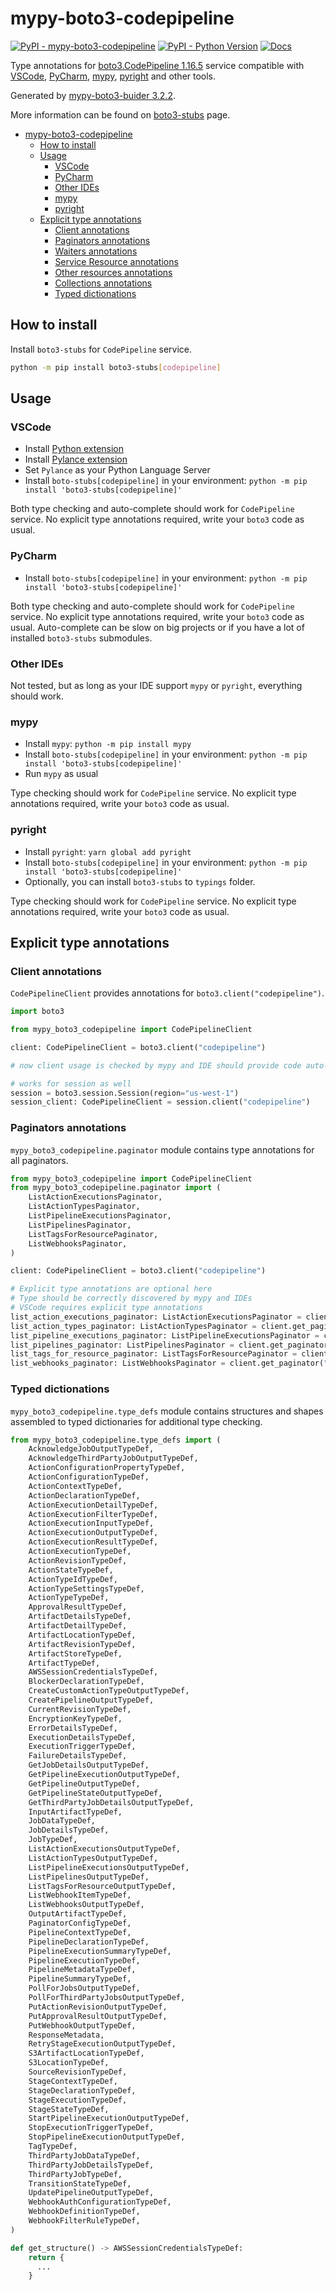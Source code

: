 # mypy-boto3-codepipeline

[![PyPI - mypy-boto3-codepipeline](https://img.shields.io/pypi/v/mypy-boto3-codepipeline.svg?color=blue)](https://pypi.org/project/mypy-boto3-codepipeline)
[![PyPI - Python Version](https://img.shields.io/pypi/pyversions/mypy-boto3-codepipeline.svg?color=blue)](https://pypi.org/project/mypy-boto3-codepipeline)
[![Docs](https://img.shields.io/readthedocs/mypy-boto3-builder.svg?color=blue)](https://mypy-boto3-builder.readthedocs.io/)

Type annotations for
[boto3.CodePipeline 1.16.5](https://boto3.amazonaws.com/v1/documentation/api/1.16.5/reference/services/codepipeline.html#CodePipeline) service
compatible with
[VSCode](https://code.visualstudio.com/),
[PyCharm](https://www.jetbrains.com/pycharm/),
[mypy](https://github.com/python/mypy),
[pyright](https://github.com/microsoft/pyright)
and other tools.

Generated by [mypy-boto3-buider 3.2.2](https://github.com/vemel/mypy_boto3_builder).

More information can be found on [boto3-stubs](https://pypi.org/project/boto3-stubs/) page.

- [mypy-boto3-codepipeline](#mypy-boto3-codepipeline)
  - [How to install](#how-to-install)
  - [Usage](#usage)
    - [VSCode](#vscode)
    - [PyCharm](#pycharm)
    - [Other IDEs](#other-ides)
    - [mypy](#mypy)
    - [pyright](#pyright)
  - [Explicit type annotations](#explicit-type-annotations)
    - [Client annotations](#client-annotations)
    - [Paginators annotations](#paginators-annotations)
    - [Waiters annotations](#waiters-annotations)
    - [Service Resource annotations](#service-resource-annotations)
    - [Other resources annotations](#other-resources-annotations)
    - [Collections annotations](#collections-annotations)
    - [Typed dictionations](#typed-dictionations)

## How to install

Install `boto3-stubs` for `CodePipeline` service.

```bash
python -m pip install boto3-stubs[codepipeline]
```

## Usage

### VSCode

- Install [Python extension](https://marketplace.visualstudio.com/items?itemName=ms-python.python)
- Install [Pylance extension](https://marketplace.visualstudio.com/items?itemName=ms-python.vscode-pylance)
- Set `Pylance` as your Python Language Server
- Install `boto-stubs[codepipeline]` in your environment: `python -m pip install 'boto3-stubs[codepipeline]'`

Both type checking and auto-complete should work for `CodePipeline` service.
No explicit type annotations required, write your `boto3` code as usual.

### PyCharm

- Install `boto-stubs[codepipeline]` in your environment: `python -m pip install 'boto3-stubs[codepipeline]'`

Both type checking and auto-complete should work for `CodePipeline` service.
No explicit type annotations required, write your `boto3` code as usual.
Auto-complete can be slow on big projects or if you have a lot of installed `boto3-stubs` submodules.

### Other IDEs

Not tested, but as long as your IDE support `mypy` or `pyright`, everything should work.

### mypy

- Install `mypy`: `python -m pip install mypy`
- Install `boto-stubs[codepipeline]` in your environment: `python -m pip install 'boto3-stubs[codepipeline]'`
- Run `mypy` as usual

Type checking should work for `CodePipeline` service.
No explicit type annotations required, write your `boto3` code as usual.

### pyright

- Install `pyright`: `yarn global add pyright`
- Install `boto-stubs[codepipeline]` in your environment: `python -m pip install 'boto3-stubs[codepipeline]'`
- Optionally, you can install `boto3-stubs` to `typings` folder.

Type checking should work for `CodePipeline` service.
No explicit type annotations required, write your `boto3` code as usual.

## Explicit type annotations

### Client annotations

`CodePipelineClient` provides annotations for `boto3.client("codepipeline")`.

```python
import boto3

from mypy_boto3_codepipeline import CodePipelineClient

client: CodePipelineClient = boto3.client("codepipeline")

# now client usage is checked by mypy and IDE should provide code auto-complete

# works for session as well
session = boto3.session.Session(region="us-west-1")
session_client: CodePipelineClient = session.client("codepipeline")
```

### Paginators annotations

`mypy_boto3_codepipeline.paginator` module contains type annotations for all paginators.

```python
from mypy_boto3_codepipeline import CodePipelineClient
from mypy_boto3_codepipeline.paginator import (
    ListActionExecutionsPaginator,
    ListActionTypesPaginator,
    ListPipelineExecutionsPaginator,
    ListPipelinesPaginator,
    ListTagsForResourcePaginator,
    ListWebhooksPaginator,
)

client: CodePipelineClient = boto3.client("codepipeline")

# Explicit type annotations are optional here
# Type should be correctly discovered by mypy and IDEs
# VSCode requires explicit type annotations
list_action_executions_paginator: ListActionExecutionsPaginator = client.get_paginator("list_action_executions")
list_action_types_paginator: ListActionTypesPaginator = client.get_paginator("list_action_types")
list_pipeline_executions_paginator: ListPipelineExecutionsPaginator = client.get_paginator("list_pipeline_executions")
list_pipelines_paginator: ListPipelinesPaginator = client.get_paginator("list_pipelines")
list_tags_for_resource_paginator: ListTagsForResourcePaginator = client.get_paginator("list_tags_for_resource")
list_webhooks_paginator: ListWebhooksPaginator = client.get_paginator("list_webhooks")
```







### Typed dictionations

`mypy_boto3_codepipeline.type_defs` module contains structures and shapes assembled
to typed dictionaries for additional type checking.

```python
from mypy_boto3_codepipeline.type_defs import (
    AcknowledgeJobOutputTypeDef,
    AcknowledgeThirdPartyJobOutputTypeDef,
    ActionConfigurationPropertyTypeDef,
    ActionConfigurationTypeDef,
    ActionContextTypeDef,
    ActionDeclarationTypeDef,
    ActionExecutionDetailTypeDef,
    ActionExecutionFilterTypeDef,
    ActionExecutionInputTypeDef,
    ActionExecutionOutputTypeDef,
    ActionExecutionResultTypeDef,
    ActionExecutionTypeDef,
    ActionRevisionTypeDef,
    ActionStateTypeDef,
    ActionTypeIdTypeDef,
    ActionTypeSettingsTypeDef,
    ActionTypeTypeDef,
    ApprovalResultTypeDef,
    ArtifactDetailsTypeDef,
    ArtifactDetailTypeDef,
    ArtifactLocationTypeDef,
    ArtifactRevisionTypeDef,
    ArtifactStoreTypeDef,
    ArtifactTypeDef,
    AWSSessionCredentialsTypeDef,
    BlockerDeclarationTypeDef,
    CreateCustomActionTypeOutputTypeDef,
    CreatePipelineOutputTypeDef,
    CurrentRevisionTypeDef,
    EncryptionKeyTypeDef,
    ErrorDetailsTypeDef,
    ExecutionDetailsTypeDef,
    ExecutionTriggerTypeDef,
    FailureDetailsTypeDef,
    GetJobDetailsOutputTypeDef,
    GetPipelineExecutionOutputTypeDef,
    GetPipelineOutputTypeDef,
    GetPipelineStateOutputTypeDef,
    GetThirdPartyJobDetailsOutputTypeDef,
    InputArtifactTypeDef,
    JobDataTypeDef,
    JobDetailsTypeDef,
    JobTypeDef,
    ListActionExecutionsOutputTypeDef,
    ListActionTypesOutputTypeDef,
    ListPipelineExecutionsOutputTypeDef,
    ListPipelinesOutputTypeDef,
    ListTagsForResourceOutputTypeDef,
    ListWebhookItemTypeDef,
    ListWebhooksOutputTypeDef,
    OutputArtifactTypeDef,
    PaginatorConfigTypeDef,
    PipelineContextTypeDef,
    PipelineDeclarationTypeDef,
    PipelineExecutionSummaryTypeDef,
    PipelineExecutionTypeDef,
    PipelineMetadataTypeDef,
    PipelineSummaryTypeDef,
    PollForJobsOutputTypeDef,
    PollForThirdPartyJobsOutputTypeDef,
    PutActionRevisionOutputTypeDef,
    PutApprovalResultOutputTypeDef,
    PutWebhookOutputTypeDef,
    ResponseMetadata,
    RetryStageExecutionOutputTypeDef,
    S3ArtifactLocationTypeDef,
    S3LocationTypeDef,
    SourceRevisionTypeDef,
    StageContextTypeDef,
    StageDeclarationTypeDef,
    StageExecutionTypeDef,
    StageStateTypeDef,
    StartPipelineExecutionOutputTypeDef,
    StopExecutionTriggerTypeDef,
    StopPipelineExecutionOutputTypeDef,
    TagTypeDef,
    ThirdPartyJobDataTypeDef,
    ThirdPartyJobDetailsTypeDef,
    ThirdPartyJobTypeDef,
    TransitionStateTypeDef,
    UpdatePipelineOutputTypeDef,
    WebhookAuthConfigurationTypeDef,
    WebhookDefinitionTypeDef,
    WebhookFilterRuleTypeDef,
)

def get_structure() -> AWSSessionCredentialsTypeDef:
    return {
      ...
    }
```
